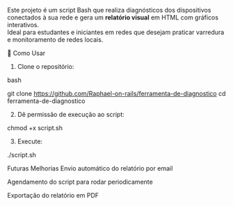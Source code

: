 Este projeto é um script Bash que realiza diagnósticos dos dispositivos conectados à sua rede e gera um **relatório visual** em HTML com gráficos interativos.  
Ideal para estudantes e iniciantes em redes que desejam praticar varredura e monitoramento de redes locais.

📂 Como Usar

1. Clone o repositório:

bash

git clone https://github.com/Raphael-on-rails/ferramenta-de-diagnostico
cd ferramenta-de-diagnostico

2. Dê permissão de execução ao script:

chmod +x script.sh

3. Execute:

./script.sh


Futuras Melhorias
Envio automático do relatório por email

Agendamento do script para rodar periodicamente

Exportação do relatório em PDF
